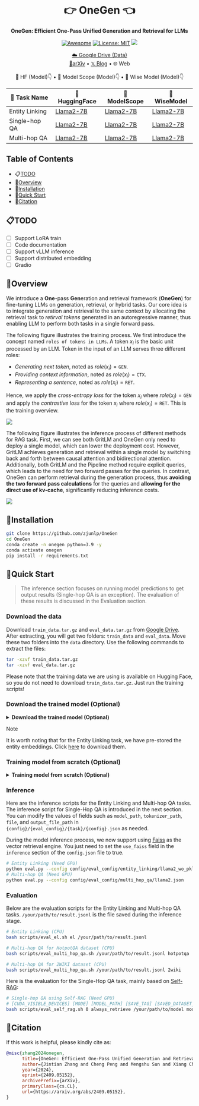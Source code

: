 <div align="center">
<h1 align="center"> 👉 OneGen 👈 </h1>
<b>OneGen: Efficient One-Pass Unified Generation and Retrieval for LLMs</b>

[![Awesome](https://awesome.re/badge.svg)](https://github.com/zjunlp/OneGen) 
[![License: MIT](https://img.shields.io/badge/License-MIT-green.svg)](https://opensource.org/licenses/MIT)
![](https://img.shields.io/github/last-commit/zjunlp/OneGen?color=green) 

<p align="center">
  <a href="https://drive.google.com/drive/folders/1ByufnAyvsfnrIVJzMwOHql3lYFVy6IJx?usp=drive_link">☁️ Google Drive (Data)</a>
  <br>
  <a href="https://arxiv.org/abs/2409.05152">📄arXiv</a> •
  <a href="https://x.com/zxlzr/status/1833433788036354523">𝕏 Blog</a> •
  <a>🌐 Web</a>
  <br>
  <br>
  <a>🤗 HF (Model)👇</a> •
  <a>🔭 Model Scope (Model)👇</a> •
  <a>🧊 Wise Model (Model)👇</a> 
</p>

| 🎯 Task Name      | 🤗 HuggingFace                              | 🔭 ModelScope                               | 🧊 WiseModel                                |
| -------------- | ---------------------------------------- | ---------------------------------------- | ---------------------------------------- |
| Entity Linking | [Llama2-7B](https://huggingface.co/zjunlp/OneGen-EntityLinking-Llama2-7B) | [Llama2-7B](https://www.modelscope.cn/models/ZJUNLP/OneGen-EntityLinking-Llama2-7B) | [Llama2-7B](https://www.wisemodel.cn/models/zjunlp/OneGen-EntityLinking-Llama2-7B) |
| Single-hop QA  | [Llama2-7B](https://huggingface.co/zjunlp/OneGen-SelfRAG-Llama2-7B) | [Llama2-7B](https://www.modelscope.cn/models/ZJUNLP/OneGen-SelfRAG-Llama2-7B) | [Llama2-7B](https://www.wisemodel.cn/models/zjunlp/OneGen-SelfRAG-Llama2-7B) |
| Multi-hop QA   | [Llama2-7B](https://huggingface.co/zjunlp/OneGen-MultiHop-Llama2-7B) | [Llama2-7B](https://www.modelscope.cn/models/ZJUNLP/OneGen-MultiHop-Llama2-7B) | [Llama2-7B](https://www.wisemodel.cn/models/zjunlp/OneGen-MultiHop-Llama2-7B) |
</div>




## Table of Contents

- 📋[TODO](#todo)
- 👀[Overview](#overview)
- 🔧[Installation](#installation)
- 🏃[Quick Start](#quick-start)
- 🚩[Citation](#citation)


## 📋TODO

- [ ] Support LoRA train
- [ ] Code documentation
- [ ] Support vLLM inference
- [ ] Support distributed embedding
- [ ] Gradio

## 👀Overview

We introduce a **One**-pass **Gen**eration and retrieval framework (**OneGen**) for fine-tuning LLMs on generation, retrieval, or hybrid tasks. Our core idea is to integrate generation and retrieval to the same context by allocating the retrieval task to *retirval tokens* generated in an autoregressive manner, thus enabling LLM to perform both tasks in a single forward pass.

The following figure illustrates the training process. We first introduce the concept named `roles of tokens in LLMs`. A token $x_i$ is the basic unit processed by an LLM. Token in the input of an LLM serves three different roles:
- *Generating next token*, noted as $role(x_i)=\texttt{GEN}$.
- *Providing context information*, noted as $role(x_i)=\texttt{CTX}$.
- *Representing a sentence*, noted as $role(x_i)=\texttt{RET}$.

Hence, we apply the *cross-entropy loss* for the token $x_i$ where $role(x_i)=\texttt{GEN}$ and apply the *contrastive loss* for the token $x_i$ where $role(x_i)=\texttt{RET}$. This is the training overview.

![](./assets/train.jpg)

The following figure illustrates the inference process of different methods for RAG task. First, we can see both GritLM and OneGen only need to deploy a single model, which can lower the deployment cost. However, GritLM achieves generation and retrieval within a single model by switching back and forth between causal attention and bidirectional attention. Additionally, both GritLM and the Pipeline method require explicit queries, which leads to the need for two forward passes for the queries. In contrast, OneGen can perform retrieval during the generation process, thus **avoiding the two forward pass calculations** for the queries and **allowing for the direct use of kv-cache**, significantly reducing inference costs.

![](./assets/comparison.jpg)

## 🔧Installation

```bash
git clone https://github.com/zjunlp/OneGen
cd OneGen
conda create -n onegen python=3.9 -y
conda activate onegen
pip install -r requirements.txt
```

## 🏃Quick Start

> The inference section focuses on running model predictions to get output results (Single-hop QA is an exception). The evaluation of these results is discussed in the Evaluation section. 

### Download the data

Download `train_data.tar.gz` and `eval_data.tar.gz` from [Google Drive](https://drive.google.com/drive/folders/1ByufnAyvsfnrIVJzMwOHql3lYFVy6IJx?usp=drive_link). After extracting, you will get two folders: `train_data` and `eval_data`. Move these two folders into the `data` directory. Use the following commands to extract the files:
```bash
tar -xzvf train_data.tar.gz
tar -xzvf eval_data.tar.gz
```

Please note that the training data we are using is available on Hugging Face, so you do not need to download `train_data.tar.gz`. Just run the training scripts!

### Download the trained model (Optional)

<details> 
<summary><b>Download the trained model (Optional)</b></summary> 
  
The model weights trained on three tasks have been made public and are available for download on three platforms: `🤗Huggingface`, `🔭ModelScope`, and `🧊WiseModel`. For detailed information, please refer to the table below:
| 🎯 Task Name      | 🤗 HuggingFace                              | 🔭 ModelScope                               | 🧊 WiseModel                                |
| -------------- | ---------------------------------------- | ---------------------------------------- | ---------------------------------------- |
| Entity Linking | [Llama2-7B](https://huggingface.co/zjunlp/OneGen-EntityLinking-Llama2-7B) | [Llama2-7B](https://www.modelscope.cn/models/ZJUNLP/OneGen-EntityLinking-Llama2-7B) | [Llama2-7B](https://www.wisemodel.cn/models/zjunlp/OneGen-EntityLinking-Llama2-7B) |
| Single-hop QA  | [Llama2-7B](https://huggingface.co/zjunlp/OneGen-SelfRAG-Llama2-7B) | [Llama2-7B](https://www.modelscope.cn/models/ZJUNLP/OneGen-SelfRAG-Llama2-7B) | [Llama2-7B](https://www.wisemodel.cn/models/zjunlp/OneGen-SelfRAG-Llama2-7B) |
| Multi-hop QA   | [Llama2-7B](https://huggingface.co/zjunlp/OneGen-MultiHop-Llama2-7B) | [Llama2-7B](https://www.modelscope.cn/models/ZJUNLP/OneGen-MultiHop-Llama2-7B) | [Llama2-7B](https://www.wisemodel.cn/models/zjunlp/OneGen-MultiHop-Llama2-7B) |

</details>


> [!NOTE]
> It is worth noting that for the Entity Linking task, we have pre-stored the entity embeddings. Click [here](https://huggingface.co/zjunlp/OneGenEmbedding/blob/main/OneGen-EntityLinking-Llama2-7B-Embedding.pkl) to download them.

### Training model from scratch (Optional)

<details> 
<summary><b>Training model from scratch (Optional)</b></summary>

We provide the training scripts for three tasks. If you are using a locally downloaded model, you can modify the `info-model` field in the `workflow/{task}/{model}.json` file. Update the `model_path` and `tokenizer_path` with the local paths. Note that the hyperparameters in the configuration files are set for 8xA800 GPUs. If you encounter OOM (Out of Memory) issues, please reduce the `per_device_train_batch_size`, `n_pos_per_sent`, `n_neg_per_pos`, and `max_length`.

```bash
# Entity Linking
deepspeed train.py --workflow workflow/entity_linking/llama2.json
# Single-Hop QA
deepspeed train.py --workflow workflow/self_rag/llama2.json
# Multi-hop QA
deepspeed train.py --workflow workflow/multi_hop_qa/llama2.json
```
</details>

### Inference

Here are the inference scripts for the Entity Linking and Multi-hop QA tasks. The inference script for Single-Hop QA is introduced in the next section. You can modify the values of fields such as `model_path`, `tokenizer_path`, `file`, and `output_file_path` in `{config}/{eval_config}/{task}/{config}.json` as needed. 

During the model inference process, we now support using [Faiss](https://github.com/facebookresearch/faiss) as the vector retrieval engine. You just need to set the `use_faiss` field in the `inference` section of the `config.json` file to true.

```bash
# Entity Linking (Need GPU)
python eval.py --config config/eval_config/entity_linking/llama2_wo_pkl.json
# Multi-hop QA (Need GPU)
python eval.py --config config/eval_config/multi_hop_qa/llama2.json
```


### Evaluation

Below are the evaluation scripts for the Entity Linking and Multi-hop QA tasks. `/your/path/to/result.jsonl` is the file saved during the inference stage.

```bash
# Entity Linking (CPU)
bash scripts/eval_el.sh el /your/path/to/result.jsonl

# Multi-hop QA for HotpotQA dataset (CPU)
bash scripts/eval_multi_hop_qa.sh /your/path/to/result.jsonl hotpotqa

# Multi-hop QA for 2WIKI dataset (CPU)
bash scripts/eval_multi_hop_qa.sh /your/path/to/result.jsonl 2wiki
```

Here is the evaluation for the Single-Hop QA task, mainly based on [Self-RAG](https://github.com/AkariAsai/self-rag):
```bash
# Single-hop QA using Self-RAG (Need GPU)
# [CUDA_VISIBLE_DEVICES] [MODE] [MODEL_PATH] [SAVE_TAG] [SAVED_DATASET_PATH] [N_DOC] [ENV] [SCORE]
bash scripts/eval_self_rag.sh 0 always_retrieve /your/path/to/model model_tag saved_rank_path 5 true true
```

## 🚩Citation

If this work is helpful, please kindly cite as:

```bibtex
@misc{zhang2024onegen,
      title={OneGen: Efficient One-Pass Unified Generation and Retrieval for LLMs}, 
      author={Jintian Zhang and Cheng Peng and Mengshu Sun and Xiang Chen and Lei Liang and Zhiqiang Zhang and Jun Zhou and Huajun Chen and Ningyu Zhang},
      year={2024},
      eprint={2409.05152},
      archivePrefix={arXiv},
      primaryClass={cs.CL},
      url={https://arxiv.org/abs/2409.05152}, 
}
```
